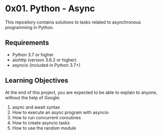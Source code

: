 # 0x01. Python - Async
This repository contains solutions to tasks related to asynchronous programming in Python.

## Requirements
- Python 3.7 or higher
- aiohttp (version 3.6.2 or higher)
- asyncio (included in Python 3.7+)

## Learning Objectives
At the end of this project, you are expected to be able to explain to anyone, without the help of Google:

1. async and await syntax
2. How to execute an async program with asyncio
3. How to run concurrent coroutines
4. How to create asyncio tasks
5. How to use the random module
